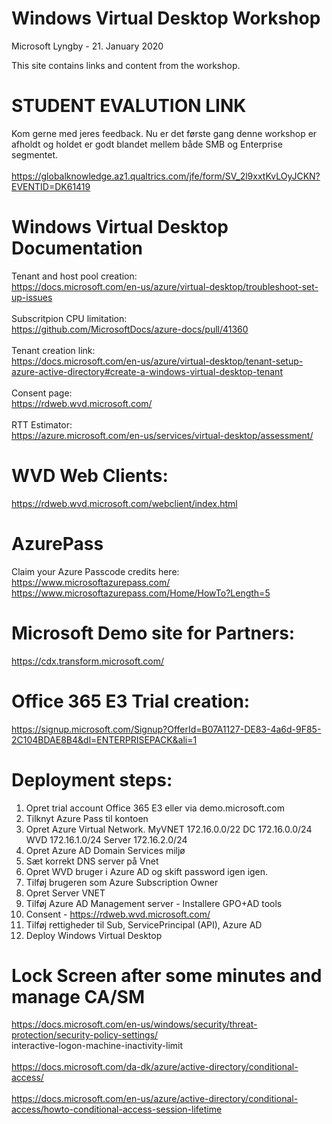 # Windows Virtual Desktop Workshop
Microsoft Lyngby - 21. January 2020

This site contains links and content from the workshop.

# STUDENT EVALUTION LINK 
Kom gerne med jeres feedback. Nu er det første gang denne workshop er afholdt og holdet er godt blandet mellem både SMB og Enterprise segmentet.<br><br>
https://globalknowledge.az1.qualtrics.com/jfe/form/SV_2l9xxtKvLOyJCKN?EVENTID=DK61419 



# Windows Virtual Desktop Documentation
Tenant and host pool creation:<br> https://docs.microsoft.com/en-us/azure/virtual-desktop/troubleshoot-set-up-issues<br>
<br>Subscritpion CPU limitation:<br>https://github.com/MicrosoftDocs/azure-docs/pull/41360<br>
<br>Tenant creation link:<br> https://docs.microsoft.com/en-us/azure/virtual-desktop/tenant-setup-azure-active-directory#create-a-windows-virtual-desktop-tenant<br>
<br>Consent page:<br> https://rdweb.wvd.microsoft.com/<br>
<br>RTT Estimator:<br> https://azure.microsoft.com/en-us/services/virtual-desktop/assessment/<br>

# WVD Web Clients: 
https://rdweb.wvd.microsoft.com/webclient/index.html

# AzurePass
Claim your Azure Passcode credits here:<br>
https://www.microsoftazurepass.com/<br>
https://www.microsoftazurepass.com/Home/HowTo?Length=5

# Microsoft Demo site for Partners:
https://cdx.transform.microsoft.com/

# Office 365 E3 Trial creation:
https://signup.microsoft.com/Signup?OfferId=B07A1127-DE83-4a6d-9F85-2C104BDAE8B4&dl=ENTERPRISEPACK&ali=1

# Deployment steps:
 
 1. Opret trial account Office 365 E3 eller via demo.microsoft.com
 2. Tilknyt Azure Pass til kontoen
 3. Opret Azure Virtual Network.
    MyVNET
    172.16.0.0/22
    DC 172.16.0.0/24
    WVD 172.16.1.0/24
    Server 172.16.2.0/24
 4. Opret Azure AD Domain Services miljø
 5. Sæt korrekt DNS server på Vnet
 6. Opret WVD bruger i Azure AD og skift password igen igen.
 7. Tilføj brugeren som Azure Subscription Owner
 8. Opret Server VNET
 9. Tilføj Azure AD Management server - Installere GPO+AD tools
10. Consent - https://rdweb.wvd.microsoft.com/
11. Tilføj rettigheder til Sub, ServicePrincipal (API), Azure AD
12. Deploy Windows Virtual Desktop

# Lock Screen after some minutes and manage CA/SM
https://docs.microsoft.com/en-us/windows/security/threat-protection/security-policy-settings/<br>interactive-logon-machine-inactivity-limit <br><br>
https://docs.microsoft.com/da-dk/azure/active-directory/conditional-access/ <br><br>
https://docs.microsoft.com/en-us/azure/active-directory/conditional-access/howto-conditional-access-session-lifetime<br><br>